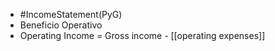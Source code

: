 - #IncomeStatement(PyG)
- Beneficio Operativo
- Operating Income = Gross income - [[operating expenses]]